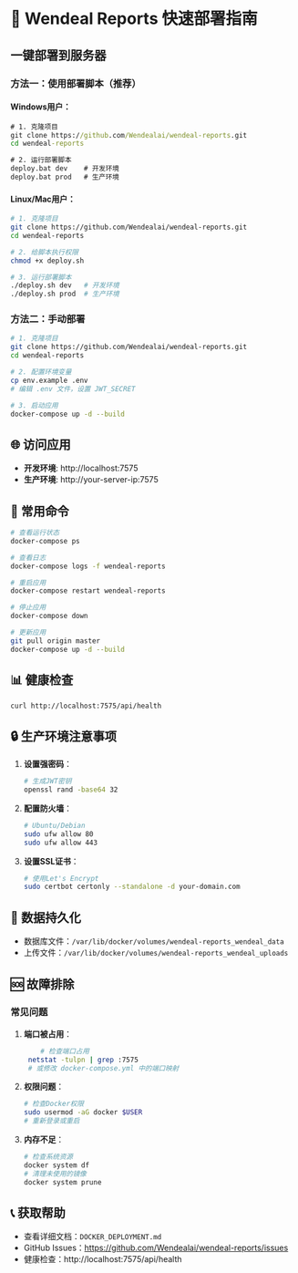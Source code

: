 # 🚀 Wendeal Reports 快速部署指南

## 一键部署到服务器

### 方法一：使用部署脚本（推荐）

#### Windows用户：
```cmd
# 1. 克隆项目
git clone https://github.com/Wendealai/wendeal-reports.git
cd wendeal-reports

# 2. 运行部署脚本
deploy.bat dev    # 开发环境
deploy.bat prod   # 生产环境
```

#### Linux/Mac用户：
```bash
# 1. 克隆项目
git clone https://github.com/Wendealai/wendeal-reports.git
cd wendeal-reports

# 2. 给脚本执行权限
chmod +x deploy.sh

# 3. 运行部署脚本
./deploy.sh dev   # 开发环境
./deploy.sh prod  # 生产环境
```

### 方法二：手动部署

```bash
# 1. 克隆项目
git clone https://github.com/Wendealai/wendeal-reports.git
cd wendeal-reports

# 2. 配置环境变量
cp env.example .env
# 编辑 .env 文件，设置 JWT_SECRET

# 3. 启动应用
docker-compose up -d --build
```

## 🌐 访问应用

- **开发环境**: http://localhost:7575
- **生产环境**: http://your-server-ip:7575

## 🔧 常用命令

```bash
# 查看运行状态
docker-compose ps

# 查看日志
docker-compose logs -f wendeal-reports

# 重启应用
docker-compose restart wendeal-reports

# 停止应用
docker-compose down

# 更新应用
git pull origin master
docker-compose up -d --build
```

## 📊 健康检查

```bash
curl http://localhost:7575/api/health
```

## 🔒 生产环境注意事项

1. **设置强密码**：
   ```bash
   # 生成JWT密钥
   openssl rand -base64 32
   ```

2. **配置防火墙**：
   ```bash
   # Ubuntu/Debian
   sudo ufw allow 80
   sudo ufw allow 443
   ```

3. **设置SSL证书**：
   ```bash
   # 使用Let's Encrypt
   sudo certbot certonly --standalone -d your-domain.com
   ```

## 📁 数据持久化

- 数据库文件：`/var/lib/docker/volumes/wendeal-reports_wendeal_data`
- 上传文件：`/var/lib/docker/volumes/wendeal-reports_wendeal_uploads`

## 🆘 故障排除

### 常见问题

1. **端口被占用**：
   ```bash
       # 检查端口占用
    netstat -tulpn | grep :7575
    # 或修改 docker-compose.yml 中的端口映射
   ```

2. **权限问题**：
   ```bash
   # 检查Docker权限
   sudo usermod -aG docker $USER
   # 重新登录或重启
   ```

3. **内存不足**：
   ```bash
   # 检查系统资源
   docker system df
   # 清理未使用的镜像
   docker system prune
   ```

## 📞 获取帮助

- 查看详细文档：`DOCKER_DEPLOYMENT.md`
- GitHub Issues：https://github.com/Wendealai/wendeal-reports/issues
- 健康检查：http://localhost:7575/api/health 